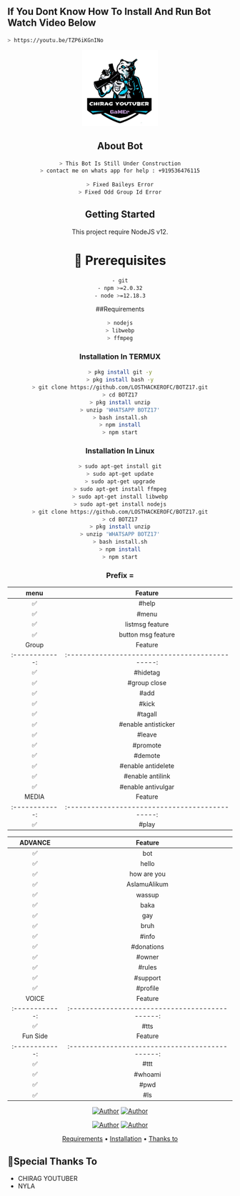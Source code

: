 ## If You Dont Know How To Install And Run Bot Watch Video Below 
```bash
> https://youtu.be/TZP6iKGnINo
```

<div align="center">
<img src="logo.jpg" alt="CHIRAG YOUTUBER" width="170" />

  ## About Bot
```bash
> This Bot Is Still Under Construction
> contact me on whats app for help : +919536476115
```
```bash
> Fixed Baileys Error
> Fixed Odd Group Id Error
```
## Getting Started

This project require NodeJS v12.

# 📝 Prerequisites
```bash
- git
- npm >=2.0.32
- node >=12.18.3
```
##Requirements
```bash
> nodejs
> libwebp
> ffmpeg
```
### Installation In TERMUX

```bash
> pkg install git -y
> pkg install bash -y
> git clone https://github.com/LOSTHACKEROFC/BOTZ17.git
> cd BOTZ17
> pkg install unzip
> unzip 'WHATSAPP BOTZ17'
> bash install.sh
> npm install
> npm start
```
### Installation In Linux
```bash
> sudo apt-get install git
> sudo apt-get update
> sudo apt-get upgrade
> sudo apt-get install ffmpeg
> sudo apt-get install libwebp
> sudo apt-get install nodejs
> git clone https://github.com/LOSTHACKEROFC/BOTZ17.git
> cd BOTZ17
> pkg install unzip
> unzip 'WHATSAPP BOTZ17'
> bash install.sh
> npm install
> npm start
```
### Prefix = #
| menu |                Feature           |
| :-----------: | :--------------------------------: |
|       ✅       | #help                       |
|       ✅       | #menu                       |
|       ✅       | listmsg feature             |
|       ✅       | button msg feature          |
| Group |                     Feature                |
| :------------: | :---------------------------------------------: |
|       ✅        |  #hidetag               |
|       ✅        |  #group close        |
|       ✅        |  #add              |
|       ✅        |  #kick              |
|       ✅        |  #tagall              |
|       ✅        |  #enable antisticker              |
|       ✅        |  #leave              |
|       ✅        |  #promote              |
|       ✅        |  #demote              |
|       ✅        |  #enable antidelete          |
|       ✅        |  #enable antilink            |
|       ✅        |  #enable antivulgar
| MEDIA |                     Feature                |
| :------------: | :---------------------------------------------: |
|       ✅        |  #play              |

| ADVANCE |                     Feature                |
| :------------: | :---------------------------------------------: |
|       ✅        |  bot             |
|       ✅        |  hello             |
|       ✅        |  how are you             |
|       ✅        |  AslamuAlikum             |
|       ✅        |  wassup             |
|       ✅        |  baka             |
|       ✅        |  gay            |
|       ✅        |  bruh             |
|       ✅        |  #info             |
|       ✅        |  #donations        |
|       ✅        |  #owner            |
|       ✅        |  #rules            |
|       ✅        |  #support          |
|       ✅        |  #profile          |
| VOICE |                     Feature                |
| :------------: | :---------------------------------------------: |
|       ✅        |  #tts             |
| Fun Side  |                     Feature                |
| :------------: | :---------------------------------------------: |
|       ✅        |   #ttt           |
|       ✅        |   #whoami        | 
|       ✅        |   #pwd           |
|       ✅        |   #ls            |

<p align="center">
 <a href="github.com/LOSTHACKEROFC"><img title="Author" src="https://img.shields.io/badge/Author-CHIRAG YOUTUBER-blue.svg?style=for-the-badge&logo=github" /></a>  <a href="https://Wa.me/+919536476115?text=Hello%20P3P3%20Bro🌝...fen%20boi%20aan😌💝"><img title="Author" src="https://img.shields.io/badge/Owner-CHIRAG YOUTUBER-blue.svg?style=for-the-badge&logo=whatsapp" /></a>
<p align="center">
<a href="https://chat.whatsapp.com/Czdj9bWAcvo75MjRHTUb2F"><img title="Author" src="https://img.shields.io/badge/Watsapp-Group-blue.svg?style=for-the-badge&logo=whatsapp" /></a> <a href="https://youtube.com/c/chiragyoutuber"><img title="Author" src="https://img.shields.io/badge/Youtube-CHIRAG YOUTUBER-blue.svg?style=for-the-badge&logo=youtube" /></a>
</p>


<p align="center">
  <a href="https://github.com/LOSTHACKEROFC/#requirements">Requirements</a> •
  <a href="https://github.com/LOSTHACKEROFC/#simple method">Installation</a> •
  <a href="https://github.com/LOSTHACKEROFC/#thanks-to">Thanks to</a>
</p>
</div>

## 🙏Special Thanks To
<ul>
<li>CHIRAG YOUTUBER<br>
<li>NYLA<br>
</li>
